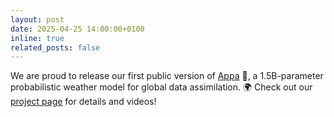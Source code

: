 ```yaml
---
layout: post
date: 2025-04-25 14:00:00+0100
inline: true
related_posts: false
---
```


We are proud to release our first public version of [Appa](https://arxiv.org/abs/2504.18720) :bison:, a 1.5B-parameter probabilistic weather model for global data assimilation. :earth_africa: Check out our [project page](https://montefiore-sail.github.io/appa/) for details and videos!
